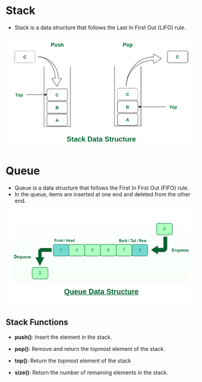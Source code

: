 # Stack 
- Stack is a data structure that follows the Last In First Out (LIFO) rule.

![Stack](stack.png)

# Queue
- Queue is a data structure that follows the First In First Out (FIFO) rule.
-  In the queue, items are inserted at one end and deleted from the other end.

![Queue](queue.png)


## Stack Functions 

- **push()**: Insert the element in the stack.

- **pop()**: Remove and return the topmost element of the stack.

- **top()**: Return the topmost element of the stack

- **size()**: Return the number of remaining elements in the stack.

